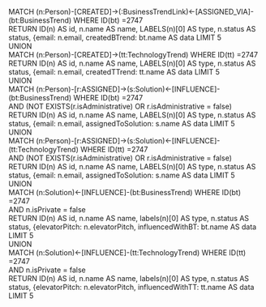 

MATCH (n:Person)-[CREATED]->(:BusinessTrendLink)<-[ASSIGNED_VIA]-(bt:BusinessTrend) WHERE ID(bt) =2747   
         RETURN ID(n) AS id, n.name AS name, LABELS(n)[0] AS type, n.status AS status, {email: n.email, createdBTrend: bt.name  AS data LIMIT 5  
         UNION  
         MATCH (n:Person)-[CREATED]->(tt:TechnologyTrend) WHERE ID(tt) =2747   
         RETURN ID(n) AS id, n.name AS name, LABELS(n)[0] AS type, n.status AS status, {email: n.email, createdTTrend: tt.name  AS data LIMIT 5  
         UNION  
         MATCH (n:Person)-[r:ASSIGNED]->(s:Solution)<-[INFLUENCE]-(bt:BusinessTrend) WHERE ID(bt) =2747  
         AND (NOT EXISTS(r.isAdministrative) OR r.isAdministrative = false)  
         RETURN ID(n) AS id, n.name AS name, LABELS(n)[0] AS type, n.status AS status, {email: n.email, assignedToSolution: s.name  AS data LIMIT 5  
         UNION  
         MATCH (n:Person)-[r:ASSIGNED]->(s:Solution)<-[INFLUENCE]-(tt:TechnologyTrend) WHERE ID(tt) =2747  
         AND (NOT EXISTS(r.isAdministrative) OR r.isAdministrative = false)  
         RETURN ID(n) AS id, n.name AS name, LABELS(n)[0] AS type, n.status AS status, {email: n.email, assignedToSolution: s.name  AS data LIMIT 5  
         UNION  
         MATCH (n:Solution)<-[INFLUENCE]-(bt:BusinessTrend) WHERE ID(bt) =2747   
         AND n.isPrivate = false   
         RETURN ID(n) AS id, n.name AS name, labels(n)[0] AS type, n.status AS status, {elevatorPitch: n.elevatorPitch, influencedWithBT: bt.name  AS data LIMIT 5  
         UNION  
         MATCH (n:Solution)<-[INFLUENCE]-(tt:TechnologyTrend) WHERE ID(tt) =2747   
         AND n.isPrivate = false   
         RETURN ID(n) AS id, n.name AS name, labels(n)[0] AS type, n.status AS status, {elevatorPitch: n.elevatorPitch, influencedWithTT: tt.name  AS data LIMIT 5  